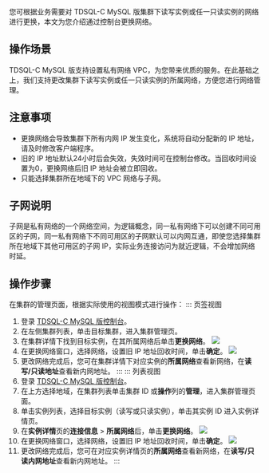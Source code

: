 您可根据业务需要对 TDSQL-C MySQL 版集群下读写实例或任一只读实例的网络进行更换，本文为您介绍通过控制台更换网络。

## 操作场景
TDSQL-C MySQL 版支持设置私有网络 VPC，为您带来优质的服务。在此基础之上，我们支持更改集群下读写实例或任一只读实例的所属网络，方便您进行网络管理。

## 注意事项
- 更换网络会导致集群下所有内网 IP 发生变化，系统将自动分配新的 IP 地址，请及时修改客户端程序。
- 旧的 IP 地址默认24小时后会失效，失效时间可在控制台修改。当回收时间设置为0，更换网络后旧 IP 地址会被立即回收。
- 只能选择集群所在地域下的 VPC 网络与子网。

## 子网说明
子网是私有网络的一个网络空间，为逻辑概念，同一私有网络下可以创建不同可用区的子网，同一私有网络下不同可用区的子网默认可以内网互通，即使您选择集群所在地域下其他可用区的子网 IP，实际业务连接访问为就近逻辑，不会增加网络时延。

## 操作步骤
在集群的管理页面，根据实际使用的视图模式进行操作：
<dx-tabs>
::: 页签视图
1. 登录 [TDSQL-C MySQL 版控制台](https://console.cloud.tencent.com/cynosdb)。
2. 在左侧集群列表，单击目标集群，进入集群管理页。
3. 在集群详情下找到目标实例，在其所属网络后单击**更换网络**。
![](https://staticintl.cloudcachetci.com/yehe/backend-news/rtKz711_17.png)
4. 在更换网络窗口，选择网络，设置旧 IP 地址回收时间，单击**确定**。
![](https://staticintl.cloudcachetci.com/yehe/backend-news/USUx520_18.png)
5. 更改网络完成后，您可在集群详情下对应实例的**所属网络**查看新网络，在**读写/只读地址**查看新内网地址。
:::
::: 列表视图
1. 登录 [TDSQL-C MySQL 版控制台](https://console.cloud.tencent.com/cynosdb)。
2. 在上方选择地域，在集群列表单击集群 ID 或**操作**列的**管理**，进入集群管理页面。
3. 单击实例列表，选择目标实例（读写或只读实例），单击其实例 ID 进入实例详情页。
4. 在**实例详情**页的**连接信息** > **所属网络**后，单击**更换网络**。
![](https://staticintl.cloudcachetci.com/yehe/backend-news/CMYB028_57.png)
5. 在更换网络窗口，选择网络，设置旧 IP 地址回收时间，单击**确定**。
![](https://staticintl.cloudcachetci.com/yehe/backend-news/zjLW961_58.png)
6. 更改网络完成后，您可在对应实例详情页的**所属网络**查看新网络，在**读写/只读内网地址**查看新内网地址。
:::
</dx-tabs>
